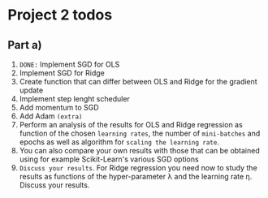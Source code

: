 # Project 2 todos

## Part a)
1. ```DONE:``` Implement SGD for OLS <br>
2. Implement SGD for Ridge <br>
3. Create function that can differ between OLS and Ridge for the gradient update <br>
4. Implement step lenght scheduler <br>
5. Add momentum to SGD <br>
6. Add Adam ```(extra)``` <br>
7. Perform an analysis of the results for OLS and Ridge regression as function of the chosen ```learning rates```, the number of ```mini-batches``` and epochs as well as algorithm for ```scaling the learning rate```. <br> 
8. You can also compare your own results with those that can be obtained using for example Scikit-Learn's various SGD options <br>
9. ```Discuss your results```. For Ridge regression you need now to study the results as functions of the hyper-parameter λ and the learning rate η. Discuss your results.
